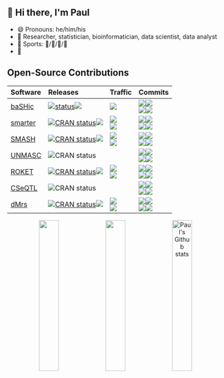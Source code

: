 ## :wave: Hi there, I'm Paul

* :smile: Pronouns: he/him/his
* :necktie: Researcher, statistician, bioinformatician, data scientist, data analyst
* :muscle: Sports: :ski:/:tennis:/:runner:/:badminton:
* :eyes:

## Open-Source Contributions

<div align="center">

| Software | Releases | Traffic | Commits |
| :--- | :--- | :--- | :--- |
| [baSHic](https://github.com/pllittle/bashic) | [![status](https://img.shields.io/github/release-date/pllittle/bashic?logo=github&label=release&display_date=published_at)![](https://img.shields.io/github/v/release/pllittle/bashic?label=)](https://github.com/pllittle/baSHic/releases) | ![](https://img.shields.io/github/downloads/pllittle/bashic/total) | [![](https://img.shields.io/github/created-at/pllittle/bashic?label=first&color=blue)![](https://img.shields.io/github/commit-activity/w/pllittle/bashic?label=frequency&color=f5b342)<br>![](https://img.shields.io/github/commit-activity/t/pllittle/bashic?label=total&color=ed85dc)![](https://img.shields.io/github/last-commit/pllittle/bashic?label=latest)](https://github.com/pllittle/bashic/commits/main) |
| [smarter](https://github.com/pllittle/smarter) | [![CRAN status](https://www.r-pkg.org/badges/ago/smarter)![](https://img.shields.io/cran/v/smarter?label=)](https://cran.r-project.org/package=smarter) | ![](https://cranlogs.r-pkg.org/badges/grand-total/smarter?color=9f51e9)<br>![](https://cranlogs.r-pkg.org/badges/last-month/smarter?color=9f51e9) | [![](https://img.shields.io/github/created-at/pllittle/smarter?label=first&color=blue)![](https://img.shields.io/github/commit-activity/w/pllittle/smarter?label=frequency&color=f5b342)<br>![](https://img.shields.io/github/commit-activity/t/pllittle/smarter?label=total&color=ed85dc)![](https://img.shields.io/github/last-commit/pllittle/smarter?label=latest)](https://github.com/pllittle/smarter/commits/master) |
| [SMASH](https://github.com/sun-lab/smash) | [![CRAN status](https://www.r-pkg.org/badges/ago/SMASH)![](https://img.shields.io/cran/v/SMASH?label=)](https://cran.r-project.org/package=SMASH) | ![](https://cranlogs.r-pkg.org/badges/grand-total/SMASH?color=9f51e9)<br>![](https://cranlogs.r-pkg.org/badges/last-month/SMASH?color=9f51e9) | [![](https://img.shields.io/github/created-at/sun-lab/smash?label=first&color=blue)![](https://img.shields.io/github/commit-activity/w/sun-lab/smash?label=frequency&color=f5b342)<br>![](https://img.shields.io/github/commit-activity/t/sun-lab/smash?label=total&color=ed85dc)![](https://img.shields.io/github/last-commit/sun-lab/smash?label=latest)](https://github.com/sun-lab/smash/commits/master) |
| [UNMASC](https://github.com/pllittle/unmasc) | ![CRAN status](https://www.r-pkg.org/badges/version-ago/UNMASC) | ![]() | [![](https://img.shields.io/github/created-at/pllittle/unmasc?label=first&color=blue)![](https://img.shields.io/github/commit-activity/w/pllittle/unmasc?label=frequency&color=f5b342)<br>![](https://img.shields.io/github/commit-activity/t/pllittle/unmasc?label=total&color=ed85dc)![](https://img.shields.io/github/last-commit/pllittle/unmasc?label=latest)](https://github.com/pllittle/unmasc/commits/master) |
| [ROKET](https://github.com/pllittle/roket) | [![CRAN status](https://www.r-pkg.org/badges/ago/ROKET)![](https://img.shields.io/cran/v/ROKET?label=)](https://cran.r-project.org/package=ROKET) | ![](https://cranlogs.r-pkg.org/badges/grand-total/ROKET?color=9f51e9)<br>![](https://cranlogs.r-pkg.org/badges/last-month/ROKET?color=9f51e9) | [![](https://img.shields.io/github/created-at/pllittle/roket?label=first&color=blue)![](https://img.shields.io/github/commit-activity/w/pllittle/roket?label=frequency&color=f5b342)<br>![](https://img.shields.io/github/commit-activity/t/pllittle/roket?label=total&color=ed85dc)![](https://img.shields.io/github/last-commit/pllittle/roket?label=latest)](https://github.com/pllittle/roket/commits/master) |
| [CSeQTL](https://github.com/pllittle/cseqtl) | ![CRAN status](https://www.r-pkg.org/badges/version-ago/cseqtl) | ![]() | [![](https://img.shields.io/github/created-at/pllittle/cseqtl?label=first&color=blue)![](https://img.shields.io/github/commit-activity/w/pllittle/cseqtl?label=frequency&color=f5b342)<br>![](https://img.shields.io/github/commit-activity/t/pllittle/cseqtl?label=total&color=ed85dc)![](https://img.shields.io/github/last-commit/pllittle/cseqtl?label=latest)](https://github.com/pllittle/cseqtl/commits/master) |
| [dMrs](https://github.com/reubenadat/dMrs) | [![CRAN status](https://www.r-pkg.org/badges/ago/dMrs)![](https://img.shields.io/cran/v/dMrs?label=)](https://cran.r-project.org/package=dMrs) | ![](https://cranlogs.r-pkg.org/badges/grand-total/dMrs?color=9f51e9)<br>![](https://cranlogs.r-pkg.org/badges/last-month/dMrs?color=9f51e9) | [![](https://img.shields.io/github/created-at/reubenadat/dMrs?label=first&color=blue)![](https://img.shields.io/github/commit-activity/w/reubenadat/dMrs?label=frequency&color=f5b342)<br>![](https://img.shields.io/github/commit-activity/t/reubenadat/dMrs?label=total&color=ed85dc)![](https://img.shields.io/github/last-commit/reubenadat/dMrs?label=latest)](https://github.com/reubenadat/dMrs/commits/master) |

<a href="https://github-readme-stats.vercel.app/api/top-langs/?username=pllittle&layout=compact&hide_border=true&hide=html"><img style="width:30%" src="https://github-readme-stats.vercel.app/api/top-langs/?username=pllittle&layout=compact&hide_border=true&hide=html" /></a> 
<a href="https://github-readme-streak-stats.herokuapp.com/?user=pllittle&hide_border=true&date_format=M%20j%5B%2C%20Y%5D&stroke=DD2727&fire=DD2727"><img style="width:30%" src="https://github-readme-streak-stats.herokuapp.com/?user=pllittle&hide_border=true&date_format=M%20j%5B%2C%20Y%5D&stroke=DD2727&fire=DD2727" /></a> 
<a href="https://github-readme-stats.vercel.app/api?username=pllittle"><img style="width:30%" src="https://github-readme-stats.vercel.app/api?username=pllittle" alt="Paul's Github stats"></a>

</div>




<!--
**pllittle/pllittle** is a ✨ _special_ ✨ repository because its `README.md` (this file) appears on your GitHub profile.

Here are some ideas to get you started:

- 🔭 I’m currently working on ...
- 🌱 I’m currently learning ...
- 👯 I’m looking to collaborate on ...
- 🤔 I’m looking for help with ...
- 💬 Ask me about ...
- 📫 How to reach me: ...
- 😄 Pronouns: ...
- ⚡ Fun fact: ...
-->
